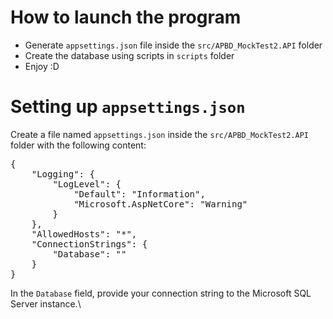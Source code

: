 # How to launch the program

* Generate `appsettings.json` file inside the `src/APBD_MockTest2.API` folder
* Create the database using scripts in `scripts` folder
* Enjoy :D

# Setting up `appsettings.json`

Create a file named `appsettings.json` inside the `src/APBD_MockTest2.API` folder with the following content:

<pre>
{
    "Logging": {
        "LogLevel": {
            "Default": "Information",
            "Microsoft.AspNetCore": "Warning"
        }
    },
    "AllowedHosts": "*",
    "ConnectionStrings": {
        "Database": ""
    }
}
</pre>

In the `Database` field, provide your connection string to the Microsoft SQL Server instance.\
